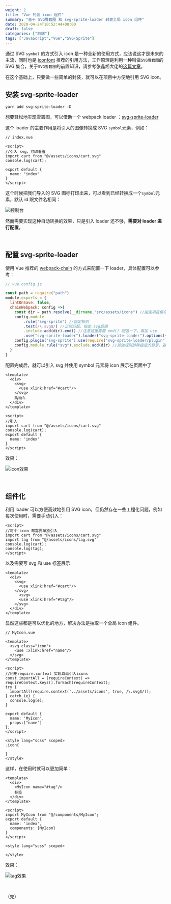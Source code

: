 ```yaml
---
weight: 2
title: "Vue 封装 icon 组件"
summary: "基于 SVG雪碧图 和 svg-sprite-loader 封装全局 icon 组件"
date: 2020-04-24T10:52:44+08:00
draft: false
categories: ["前端"]
tags: ["JavaScript","Vue","SVG-Sprite"]
---
```


通过 SVG `symbol` 的方式引入 icon 是一种全新的使用方式，应该说这才是未来的主流，同时也是 [iconfont](https://www.iconfont.cn/) 推荐的引用方法，工作原理是利用一种叫做`SVG雪碧图`的 SVG 集合，关于`SVG雪碧图`的前置知识，请参考张鑫旭大佬的[这篇文章](https://www.zhangxinxu.com/wordpress/2014/07/introduce-svg-sprite-technology/)。

在这个基础上，只要做一些简单的封装，就可以在项目中方便地引用 SVG icon。

## 安装 svg-sprite-loader

```code
yarn add svg-sprite-loader -D
```

想要轻松地实现雪碧图，可以借助一个 webpack loader ：[svg-sprite-loader](https://github.com/JetBrains/svg-sprite-loader) 

这个 loader 的主要作用是将引入的图像转换成 SVG `symbol`元素，例如：

```vue
// index.vue

<script>
//引入 svg，打印看看
import cart from "@/assets/icons/cart.svg"
console.log(cart);
    
export default {
  name: "index"
}
</script>
```

这个时候把我们导入的 SVG 图标打印出来，可以看到已经转换成一个`symbol`元素，默认 id 跟文件名相同：

![控制台](https://wumanhoblogimg.obs.cn-south-1.myhuaweicloud.com/images/vuesvg/symbol01.png)

然而需要实现这种自动转换的效果，只是引入 loader 还不够，**需要对 loader 进行配置**。

&nbsp;

## 配置 svg-sprite-loader

使用 Vue 推荐的 [webpack-chain](https://github.com/Yatoo2018/webpack-chain/tree/zh-cmn-Hans) 的方式来配置一下 loader，具体配置可以参考：

```javascript
// vue.config.js

const path = require("path")
module.exports = {
  lintOnSave: false,
  chainWebpack: config =>{
    const dir = path.resolve(__dirname,"src/assets/icons") //指定项目保存 icon 的文件夹
    config.module
        .rule("svg-sprite") //指定规则
        .test(/\.svg$/) //正则匹配，指定.svg后缀
        .include.add(dir).end() //注意这里需要 end() 回退一下，再加 use
        .use("svg-sprite-loader").loader("svg-sprite-loader").options({extract:false}).end()
    config.plugin("svg-sprite").use(require("svg-sprite-loader/plugin"),[{plainSprite:true}])
    config.module.rule("svg").exclude.add(dir) //其他规则排除指定的目录，避免冲突
  }
}
```

配置完成后，就可以引入 svg 并使用 symbol 元素将 icon 展示在页面中了

```vue
<template>
  <div>
    <svg>
      <use xlink:href="#cart"/>
    </svg>
    购物车
  </div>
</template>

<script>
//引入
import cart from "@/assets/icons/cart.svg"
console.log(cart);
export default {
  name: 'index'
}
</script>
```

效果：

![icon效果](https://wumanhoblogimg.obs.cn-south-1.myhuaweicloud.com/images/vuesvg/cart.png)

&nbsp;

## 组件化 

利用 loader 可以方便高效地引用 SVG icon，但仍然存在一些工程化问题，例如每次使用时，需要手动引入：

```vue
<script>
//每个 icon 都需要单独引入
import cart from "@/assets/icons/cart.svg"
import tag from "@/assets/icons/tag.svg"
console.log(cart);
console.log(tag);
</script>
```

以及需要写 svg 和 use 标签展示

```vue
<template>
  <div>
    <svg>
      <use xlink:href="#cart"/>
    </svg>
      <svg>
      <use xlink:href="#tag"/>
    </svg>
  </div>
</template>
```

显然这些都是可以优化的地方，解决办法是抽取一个全局 icon 组件。

```vue
// MyIcon.vue

<template>
  <svg class="icon">
    <use :xlink:href="name"/>
  </svg>
</template>

<script>
//利用require.context 实现自动引入icons
const importAll = (requireContext) => requireContext.keys().forEach(requireContext);
try {
  importAll(require.context('../assets/icons', true, /\.svg$/));
} catch (e) {
  console.log(e);
}
    
export default {
  name: 'MyIcon',
  props:["name"]
};
</script>

<style lang="scss" scoped>
.icon{
  
}
</style>
```

这样，在使用时就可以更加简单：

```vue
<template>
  <div>
    <MyIcon name="#tag"/>
    标签
  </div>
</template>

<script>
import MyIcon from "@/components/MyIcon";
export default {
  name: 'index',
  components: {MyIcon}
}
</script>

<style lang="scss" scoped>

</style>
```

效果：

![tag效果](https://wumanhoblogimg.obs.cn-south-1.myhuaweicloud.com/images/vuesvg/tag.png)

&nbsp;

（完）

&nbsp;